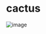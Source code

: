 # cactus

![image](https://user-images.githubusercontent.com/28864296/163514070-69119798-ec6e-4a75-b789-5d85ac2319f9.png)
